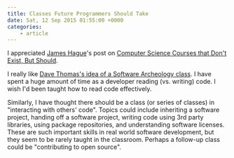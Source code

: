```yaml
---
title: Classes Future Programmers Should Take
date: Sat, 12 Sep 2015 01:55:00 +0000
categories:
    - article
---
```

I appreciated [James Hague](https://twitter.com/dadgumjames)'s post on
[Computer Science Courses that Don't Exist, But
Should](http://prog21.dadgum.com/210.html).

I really like [Dave Thomas's idea of a Software Archeology class](http://www.se-radio.net/2009/11/episode-148-software-archaeology-with-dave-thomas/). I have spent a huge amount of time as a developer reading (vs.
writing) code. I wish I'd been taught how to read code effectively.

Similarly, I have thought there should be a class (or series of classes) in
"interacting with others' code". Topics could include inheriting a software
project, handing off a software project, writing code using 3rd party
libraries, using package repositories, and understanding software licenses.
These are such important skills in real world software development, but they
seem to be rarely taught in the classroom. Perhaps a follow-up class could be
"contributing to open source".
